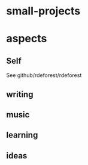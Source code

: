 # small-projects

# aspects

## Self

See github/rdeforest/rdeforest

## writing

## music

## learning

## ideas

